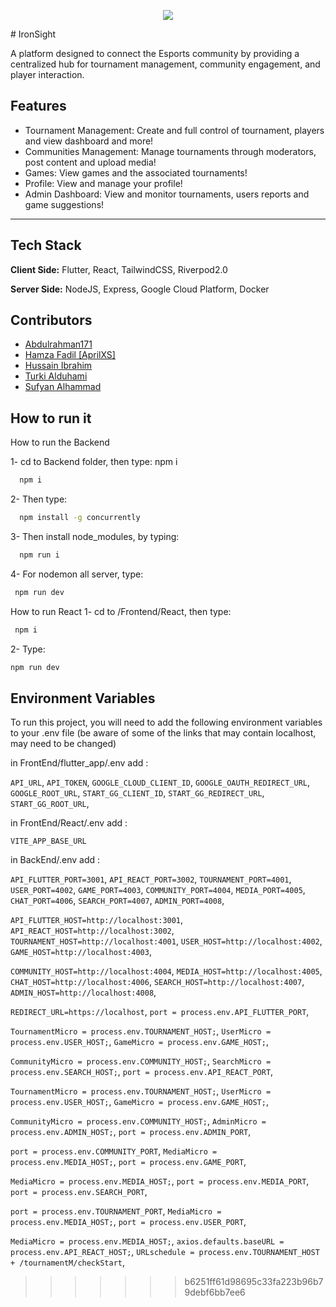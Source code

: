 <p align="center">
  <img src="[http://some_place.com/image.png](https://github.com/AlshehriAbdullah1/IronSight_Project/blob/main/IronSight%20logo.png?raw=true)" />
</p>
# IronSight 

A  platform designed to connect the Esports community by providing a centralized hub for tournament
management, community engagement, and player interaction.



## Features

- Tournament Management: Create and full control of tournament, players and view dashboard and more!
- Communities Management: Manage tournaments through moderators, post content and upload media!
- Games: View games and the associated tournaments!
- Profile: View and manage your profile!
- Admin Dashboard: View and monitor tournaments, users reports and game suggestions!
------------------------------------------------------------------------------------------------
## Tech Stack

**Client Side:** Flutter, React, TailwindCSS, Riverpod2.0

**Server Side:** NodeJS, Express, Google Cloud Platform, Docker


## Contributors 

 - [Abdulrahman171](https://github.com/Abdulrahman171)
 - [ Hamza Fadil [AprilXS]](https://github.com/AprilXS)
 - [ Hussain Ibrahim ](https://github.com/almakrami)
 - [ Turki Alduhami ](https://github.com/oTariko)
 - [  Sufyan Alhammad  ](https://github.com/sofianmh)


## How to run it

How to run the Backend

1- cd to Backend folder, then type: npm i
```bash
  npm i
```

2- Then type:
```bash
  npm install -g concurrently
```
3- Then install node_modules, by typing:
```bash
  npm run i
```
4- For nodemon all server, type: 
```bash
 npm run dev
```


How to run React
1- cd to /Frontend/React, then type:
```bash
 npm i
```
2- Type: 
```bash
npm run dev
```
## Environment Variables

To run this project, you will need to add the following environment variables to your .env file
(be aware of some of the links that may contain localhost, may need to be changed)

in FrontEnd/flutter_app/.env add : 

`API_URL`,
`API_TOKEN`,
`GOOGLE_CLOUD_CLIENT_ID`,
`GOOGLE_OAUTH_REDIRECT_URL`,
`GOOGLE_ROOT_URL`,
`START_GG_CLIENT_ID`,
`START_GG_REDIRECT_URL`,
`START_GG_ROOT_URL`,



in FrontEnd/React/.env add : 

`VITE_APP_BASE_URL`


in BackEnd/.env add : 

`API_FLUTTER_PORT=3001`,
`API_REACT_PORT=3002`,
`TOURNAMENT_PORT=4001`,
`USER_PORT=4002`,
`GAME_PORT=4003`,
`COMMUNITY_PORT=4004`,
`MEDIA_PORT=4005`,
`CHAT_PORT=4006`,
`SEARCH_PORT=4007`,
`ADMIN_PORT=4008`,

`API_FLUTTER_HOST=http://localhost:3001`,
`API_REACT_HOST=http://localhost:3002`,
`TOURNAMENT_HOST=http://localhost:4001`,
`USER_HOST=http://localhost:4002`,
`GAME_HOST=http://localhost:4003`,

`COMMUNITY_HOST=http://localhost:4004`,
`MEDIA_HOST=http://localhost:4005`,
`CHAT_HOST=http://localhost:4006`,
`SEARCH_HOST=http://localhost:4007`,
`ADMIN_HOST=http://localhost:4008`,

`REDIRECT_URL=https://localhost`,
`port = process.env.API_FLUTTER_PORT`,

`TournamentMicro = process.env.TOURNAMENT_HOST;`,
`UserMicro = process.env.USER_HOST;`,
`GameMicro = process.env.GAME_HOST;`,

`CommunityMicro = process.env.COMMUNITY_HOST;`,
`SearchMicro = process.env.SEARCH_HOST;`,
`port = process.env.API_REACT_PORT`,

`TournamentMicro = process.env.TOURNAMENT_HOST;`,
`UserMicro = process.env.USER_HOST;`,
`GameMicro = process.env.GAME_HOST;`,

`CommunityMicro = process.env.COMMUNITY_HOST;`,
`AdminMicro = process.env.ADMIN_HOST;`,
`port = process.env.ADMIN_PORT`,

`port = process.env.COMMUNITY_PORT`,
`MediaMicro = process.env.MEDIA_HOST;`,
`port = process.env.GAME_PORT`,

`MediaMicro = process.env.MEDIA_HOST;`,
`port = process.env.MEDIA_PORT`,
`port = process.env.SEARCH_PORT`,

`port = process.env.TOURNAMENT_PORT`,
`MediaMicro = process.env.MEDIA_HOST;`,
`port = process.env.USER_PORT`,

`MediaMicro = process.env.MEDIA_HOST;`,
`axios.defaults.baseURL = process.env.API_REACT_HOST;`,
`URLschedule = process.env.TOURNAMENT_HOST + /tournamentM/checkStart`,
>>>>>>> b6251ff61d98695c33fa223b96b79debf6bb7ee6
